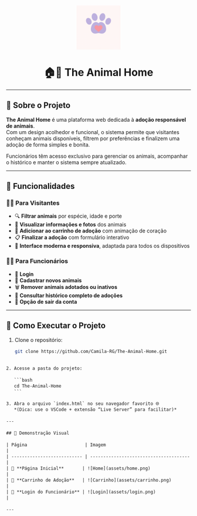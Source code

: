 <div align="center">

<img src="frontend/images/logo.png" alt="Logo The Animal Home" width="120"/>

# 🏠💜 The Animal Home

</div>

---

## 📖 Sobre o Projeto

**The Animal Home** é uma plataforma web dedicada à **adoção responsável de animais**.  
Com um design acolhedor e funcional, o sistema permite que visitantes conheçam animais disponíveis, filtrem por preferências e finalizem uma adoção de forma simples e bonita.  

Funcionários têm acesso exclusivo para gerenciar os animais, acompanhar o histórico e manter o sistema sempre atualizado.

---

## 🐾 Funcionalidades

### 👩‍💻 Para Visitantes
- 🔍 **Filtrar animais** por espécie, idade e porte  
- 🐶 **Visualizar informações e fotos** dos animais  
- 💜 **Adicionar ao carrinho de adoção** com animação de coração  
- 📋 **Finalizar a adoção** com formulário interativo  
- 📱 **Interface moderna e responsiva**, adaptada para todos os dispositivos  

### 🧑‍🏭 Para Funcionários
- 🔐 **Login**
- 🐾 **Cadastrar novos animais**  
- 🗑️ **Remover animais adotados ou inativos**
- 📜 **Consultar histórico completo de adoções**  
- 🚪 **Opção de sair da conta**

---

## 🧭 Como Executar o Projeto

1. Clone o repositório:
   ```bash
   git clone https://github.com/Camila-RG/The-Animal-Home.git
````

2. Acesse a pasta do projeto:

   ```bash
   cd The-Animal-Home
   ```

3. Abra o arquivo `index.html` no seu navegador favorito 🌐
   *(Dica: use o VSCode + extensão “Live Server” para facilitar)*

---

## 📸 Demonstração Visual

| Página                      | Imagem                                 |
| --------------------------- | -------------------------------------- |
| 🏡 **Página Inicial**       | ![Home](assets/home.png)               |
| 💜 **Carrinho de Adoção**   | ![Carrinho](assets/carrinho.png)       |
| 🔐 **Login do Funcionário** | ![Login](assets/login.png)             |

---

